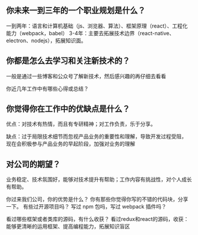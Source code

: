 ## 你未来一到三年的一个职业规划是什么？

一到两年：语言和计算机基础（js、浏览器、算法）、框架原理（react）、工程化能力（webpack，babel）
3-4年：主要去拓展技术边界（react-native、electron、nodejs），拓展知识面。

## 你都是怎么去学习和关注新技术的？

一般是通过一些博客和公众号了解新技术，然后感兴趣的再仔细去看看

你近几年工作中有哪些心得或总结？

## 你觉得你在工作中的优缺点是什么？

优点：对技术有热情，而且有专研精神；对工作负责，乐于分享。

缺点：过于局限技术细节而忽视产品业务的重要性和理解，导致开发过程受阻，
现在会积极参与产品业务的早起阶段，加强对业务的理解

## 对公司的期望？

业务稳定、技术氛围好，能够对技术提升有帮助；工作内容有挑战性，对个人成长有帮助。

你过来我们公司，你的优势是什么？
你有那些你觉得你写的不错的代码块，分享一下。
有些过开源项目吗？
写过 npm 包吗，写过 webpack 插件吗？

看过哪些框架或者类库的源码，有什么收获？
看过redux和react的源码，收获：能够更清晰的运用框架、提高编程能力，拓展知识盲区